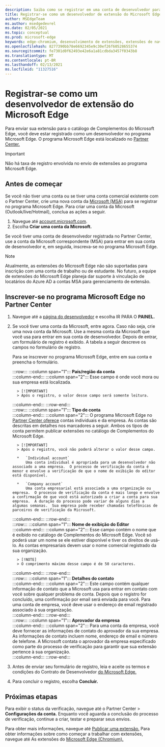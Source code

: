 ```yaml
---
description: Saiba como se registrar em uma conta de desenvolvedor para publicar extensões na loja de complementos do Microsoft Edge.
title: Registrar-se como um desenvolvedor de extensão do Microsoft Edge para publicar extensões
author: MSEdgeTeam
ms.author: msedgedevrel
ms.date: 02/05/2021
ms.topic: conceptual
ms.prod: microsoft-edge
keywords: edge-chromium, desenvolvimento de extensões, extensões de navegador, complementos, partner center, desenvolvedor
ms.openlocfilehash: 8277390bb78e6692345e9c30ef26f60528655374
ms.sourcegitcommit: fe7301d0f62493e42e6a1a81cdbda3457f0343b8
ms.translationtype: MT
ms.contentlocale: pt-BR
ms.lasthandoff: 02/13/2021
ms.locfileid: "11327516"
---
```

# Registrar-se como um desenvolvedor de extensão do Microsoft Edge  

Para enviar sua extensão para o catálogo de Complementos do Microsoft Edge, você deve estar registrado como um desenvolvedor no programa Microsoft Edge.  O programa Microsoft Edge está localizado no [Partner Center.][MicrosoftPartnerCenter]  

> [!IMPORTANT]
> Não há taxa de registro envolvida no envio de extensões ao programa Microsoft Edge.  

## Antes de começar  

Se você não tiver uma conta ou se tiver uma conta comercial existente com o Partner Center, crie uma nova conta da [Microsoft (MSA)][WindowsCommunityEverythingAboutMicrosoftAccounts] para se registrar no programa Microsoft Edge.  Para criar uma conta da Microsoft \(Outlook/live/Hotmail\), conclua as ações a seguir.  

1.  Navegue até [account.microsoft.com][MicrosoftAccount].  
1.  Escolha **Criar uma conta da Microsoft.**  
    
Se você tiver uma conta de desenvolvedor registrada no Partner Center, use a conta da Microsoft correspondente \(MSA\) para entrar em sua conta de desenvolvedor e, em seguida, inscreva-se no programa Microsoft Edge.  

> [!NOTE]
> Atualmente, as extensões do Microsoft Edge não são suportadas para inscrição com uma conta de trabalho ou de estudante.  No futuro, a equipe de extensões do Microsoft Edge planeja dar suporte à vinculação de locatários do Azure AD a contas MSA para gerenciamento de extensão.  

## Inscrever-se no programa Microsoft Edge no Partner Center  

1.  Navegue até a [página do desenvolvedor][MicrosoftPartnerCenter] e escolha IR PARA O **PAINEL.**  
1.  Se você tiver uma conta da Microsoft, entre agora.  Caso não seja, crie uma nova conta da Microsoft.  Use a mesma conta da Microsoft que você usa para entrar em sua conta de desenvolvedor.  Depois de entrar, um formulário de registro é exibido. A tabela a seguir descreve os campos no formulário de registro.  
    
    Para se inscrever no programa Microsoft Edge, entre em sua conta e preencha o formulário.  
    
    :::row:::
       :::column span="1":::
          **País/região da conta**  
       :::column-end:::
       :::column span="2":::
          Esse campo é onde você mora ou sua empresa está localizada.  
          
          > [!IMPORTANT]
          > Após o registro, o valor desse campo será somente leitura.  
          
       :::column-end:::
    :::row-end:::  
    :::row:::
       :::column span="1":::
          **Tipo de conta**  
       :::column-end:::
       :::column span="2":::
          O programa Microsoft Edge no [Partner Center oferece][MicrosoftPartnerCenter] contas individuais e da empresa.  As contas são descritas em detalhes nos marcadores a seguir.  Ambos os tipos de conta permitem publicar extensões no catálogo de Complementos do Microsoft Edge.  
          
          > [!IMPORTANT]
          > Após o registro, você não poderá alterar o valor desse campo.  
          
          *   `Individual account`  
              Uma conta individual é apropriada para um desenvolvedor não associado a uma empresa.  O processo de verificação da conta é menor e envolve a verificação de que o nome de exibição do editor está disponível.  

          *   `Company account`  
              Uma conta empresarial está associada a uma organização ou empresa.  O processo de verificação da conta é mais longo e envolve a confirmação de que você está autorizado a criar a conta para sua empresa.  A duração do processo pode variar de alguns dias a algumas semanas.  Sua empresa pode receber chamadas telefônicas de parceiros de verificação da Microsoft.  
              
       :::column-end:::
    :::row-end:::  
    :::row:::
       :::column span="1":::
          **Nome de exibição do Editor**  
       :::column-end:::
       :::column span="2":::
          Esse campo contém o nome que é exibido no catálogo de Complementos do Microsoft Edge.  Você só poderá usar um nome se ele estiver disponível e tiver os direitos de usá-lo.  As contas empresariais devem usar o nome comercial registrado da sua organização.  
          
          > [!NOTE]
          > O comprimento máximo desse campo é de 50 caracteres.  
          
       :::column-end:::
    :::row-end:::  
    :::row:::
       :::column span="1":::
          **Detalhes do contato**  
       :::column-end:::
       :::column span="2":::
          Este campo contém qualquer informação de contato que a Microsoft usa para entrar em contato com você sobre qualquer problema de conta.  Depois que o registro for concluído, uma confirmação por email será enviada para você.  Para uma conta de empresa, você deve usar o endereço de email registrado associado à sua organização.  
       :::column-end:::
    :::row-end:::  
    :::row:::
       :::column span="1":::
          **Aprovador da empresa**  
       :::column-end:::
       :::column span="2":::
          Para uma conta da empresa, você deve fornecer as informações de contato do aprovador da sua empresa.  As informações de contato incluem nome, endereço de email e número de telefone.  A Microsoft contata o aprovador da empresa especificado como parte do processo de verificação para garantir que sua extensão pertence à sua organização.  
       :::column-end:::
    :::row-end:::  
    
1.  Antes de enviar seu formulário de registro, leia e aceite os termos e condições do Contrato de Desenvolvedor [do Microsoft Edge.][MicrosoftAppDeveloperAgreement]  
1.  Para concluir o registro, escolha **Concluir.**  
    
## Próximas etapas  

Para exibir o status da verificação, navegue até o Partner Center > **Configurações da conta.**  Enquanto você aguarda a conclusão do processo de verificação, continue a criar, testar e preparar seus envios.  

Para obter mais informações, navegue até [Publicar uma extensão.][ExtensionsChromiumPublishExtension]  Para obter informações sobre como começar a trabalhar com extensões, navegue até As extensões do [Microsoft Edge (Chromium).][ExtensionsChromiumGettingStartedIndex]  

<!-- links -->  

[ExtensionsChromiumGettingStartedIndex]: ../getting-started/index.md "Getting started with Microsoft Edge (Chromium) extensions | Microsoft Docs"  
[ExtensionsChromiumPublishExtension]:  ./publish-extension.md "Publicar uma extensão | Microsoft Docs"  

[MicrosoftAppDeveloperAgreement]:  /legal/windows/agreements/app-developer-agreement "Contrato de desenvolvedor de aplicativos | Microsoft Docs"  

[MicrosoftAccount]:  https://account.microsoft.com/account "Conta da Microsoft"  

[MicrosoftPartnerCenter]:  https://partner.microsoft.com/dashboard/microsoftedge/public/login?ref=dd "Partner Center"  

[WindowsCommunityEverythingAboutMicrosoftAccounts]:  https://community.windows.com/stories/everything-you-need-to-know-about-microsoft-accounts "Tudo o que você precisa saber sobre contas da Microsoft | Comunidade do Windows"  
